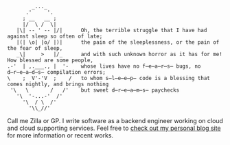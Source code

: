 ```
        _..._
      .'     '.
     ; __   __ ;
     |/  \ /  \|
   |\| -- ' -- |/|      Oh, the terrible struggle that I have had against sleep so often of late;
   |(| \o| |o/ |)|      the pain of the sleeplessness, or the pain of the fear of sleep,
   _\|     >   |/_      and with such unknown horror as it has for me! How blessed are some people, 
.-'  | ,.___., |  '-    whose lives have no f̶e̶a̶r̶s̶ bugs, no d̶r̶e̶a̶d̶s̶ compilation errors;  
\    ;  V'-'V  ;    /   to whom s̶l̶e̶e̶p̶ code is a blessing that comes nightly, and brings nothing
 '\   \       /   /'    but sweet d̶r̶e̶a̶m̶s̶ paychecks
   '\  '-...-'  /'
     '\  / \  /'
       '\\_//'
```

Call me Zilla or GP. I write software as a backend engineer working on cloud and cloud supporting services. Feel free to [check out my personal blog site](https://barelycompetent.dev/) for more information or recent works.
